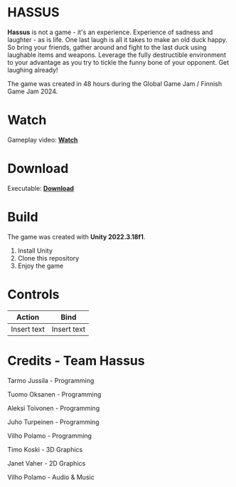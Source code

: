 
# HASSUS

**Hassus** is not a game - it's an experience. Experience of sadness and laughter - as is life. One last laugh is all it takes to make an old duck happy. So bring your friends, gather around and fight to the last duck using laughable items and weapons. Leverage the fully destructible environment to your advantage as you try to tickle the funny bone of your opponent. Get laughing already!

The game was created in 48 hours during the Global Game Jam / Finnish Game Jam 2024.

# Watch

Gameplay video: [**Watch**](https://globalgamejam.org/games/2024/hassus-1)

# Download

Executable: [**Download**](https://ggjv4.s3.us-west-1.amazonaws.com/files/games/2024/153075/exec/hassus-240128_1_0.zip?VersionId=B2zw8U6m99PChzdQx0b6eO9miIYCRw3W)

# Build

The game was created with **Unity 2022.3.18f1**.

 1. Install Unity
 2. Clone this repository
 3. Enjoy the game

# Controls

| Action        | Bind           |
| ------------- |:-------------:|
| Insert text | Insert text |

# Credits - Team Hassus

Tarmo Jussila - Programming

Tuomo Oksanen - Programming

Aleksi Toivonen - Programming

Juho Turpeinen - Programming

Vilho Polamo - Programming

Timo Koski - 3D Graphics

Janet Vaher - 2D Graphics

Vilho Polamo - Audio & Music
